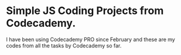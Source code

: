# Simple JS Coding Projects from Codecademy.

I have been using Codecademy PRO since February and these are my codes from all the tasks by Codecademy so far.
